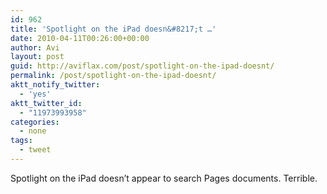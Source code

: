 ```yaml
---
id: 962
title: 'Spotlight on the iPad doesn&#8217;t …'
date: 2010-04-11T00:26:00+00:00
author: Avi
layout: post
guid: http://aviflax.com/post/spotlight-on-the-ipad-doesnt/
permalink: /post/spotlight-on-the-ipad-doesnt/
aktt_notify_twitter:
  - 'yes'
aktt_twitter_id:
  - "11973993958"
categories:
  - none
tags:
  - tweet
---
```

Spotlight on the iPad doesn&#8217;t appear to search Pages documents. Terrible.